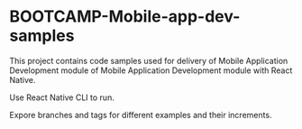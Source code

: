 # BOOTCAMP-Mobile-app-dev-samples

This project contains code samples used for delivery of Mobile Application Development module of Mobile Application Development module with React Native.

Use React Native CLI to run.

Expore branches and tags for different examples and their increments.
